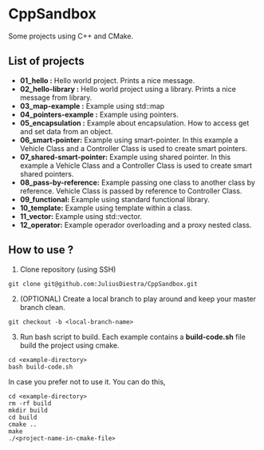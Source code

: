 # CppSandbox

Some projects using C++ and CMake.

## List of projects

* **01_hello :** Hello world project. Prints a nice message.
* **02_hello-library :** Hello world project using a library. Prints a nice message from library.
* **03_map-example :** Example using std::map
* **04_pointers-example :** Example using pointers.
* **05_encapsulation :** Example about encapsulation. How to access get and set data from an object.
* **06_smart-pointer:** Example using smart-pointer. In this example a Vehicle Class and a Controller Class is used to create smart pointers.
* **07_shared-smart-pointer:** Example using shared pointer. In this example a Vehicle Class and a Controller Class is used to create smart shared pointers.
* **08_pass-by-reference:** Example passing one class to another class by reference. Vehicle Class is passed by reference to Controller Class.
* **09_functional:** Example using standard functional library.
* **10_template:** Example using template within a class.
* **11_vector:** Example using std::vector.
* **12_operator:** Example operador overloading and a proxy nested class.


## How to use ?

1. Clone repository (using SSH)
```
git clone git@github.com:JuliusDiestra/CppSandbox.git
```

2. (OPTIONAL) Create a local branch to play around and keep your master branch clean.
```
git checkout -b <local-branch-name>
```

3. Run bash script to build.
Each example contains a **build-code.sh** file build the project using cmake.
```
cd <example-directory>
bash build-code.sh
```
In case you prefer not to use it. You can do this,
```
cd <example-directory>
rm -rf build
mkdir build
cd build
cmake ..
make
./<project-name-in-cmake-file>
```

